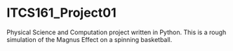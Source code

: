 # ITCS161_Project01
Physical Science and Computation project written in Python.
This is a rough simulation of the Magnus Effect on a spinning basketball.
